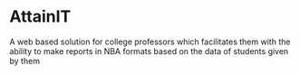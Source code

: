# AttainIT
A web based solution for college professors which facilitates them with the ability to make reports in NBA formats based on the data of students given by them

